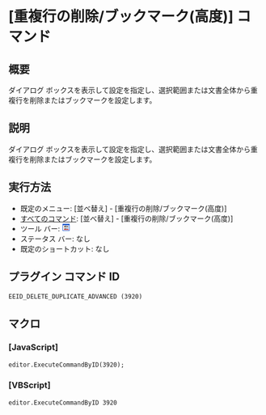 # \[重複行の削除/ブックマーク(高度)\] コマンド

## 概要

ダイアログ ボックスを表示して設定を指定し、選択範囲または文書全体から重複行を削除またはブックマークを設定します。

## 説明

ダイアログ ボックスを表示して設定を指定し、選択範囲または文書全体から重複行を削除またはブックマークを設定します。

## 実行方法

- 既定のメニュー: \[並べ替え\] \- \[重複行の削除/ブックマーク(高度)\]
- [すべてのコマンド](../../glossary/allcommands): \[並べ替え\] \- \[重複行の削除/ブックマーク(高度)\]
- ツール バー: ![](../../images/deleteduplicatelines_advanced.png)
- ステータス バー: なし
- 既定のショートカット: なし

## プラグイン コマンド ID

```
EEID_DELETE_DUPLICATE_ADVANCED (3920)
```

## マクロ

### \[JavaScript\]

```
editor.ExecuteCommandByID(3920);
```

### \[VBScript\]

```
editor.ExecuteCommandByID 3920
```
